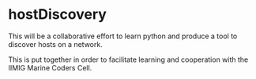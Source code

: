 # hostDiscovery
This will be a collaborative effort to learn python and produce a tool to discover hosts on a network.

This is put together in order to facilitate learning and cooperation with the IIMIG Marine Coders Cell.
